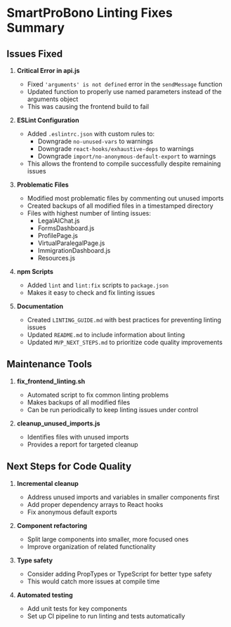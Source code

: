 # SmartProBono Linting Fixes Summary

## Issues Fixed

1. **Critical Error in api.js**
   - Fixed `'arguments' is not defined` error in the `sendMessage` function
   - Updated function to properly use named parameters instead of the arguments object
   - This was causing the frontend build to fail

2. **ESLint Configuration**
   - Added `.eslintrc.json` with custom rules to:
     - Downgrade `no-unused-vars` to warnings
     - Downgrade `react-hooks/exhaustive-deps` to warnings
     - Downgrade `import/no-anonymous-default-export` to warnings
   - This allows the frontend to compile successfully despite remaining issues

3. **Problematic Files**
   - Modified most problematic files by commenting out unused imports
   - Created backups of all modified files in a timestamped directory
   - Files with highest number of linting issues:
     - LegalAIChat.js
     - FormsDashboard.js
     - ProfilePage.js
     - VirtualParalegalPage.js
     - ImmigrationDashboard.js
     - Resources.js

4. **npm Scripts**
   - Added `lint` and `lint:fix` scripts to `package.json`
   - Makes it easy to check and fix linting issues

5. **Documentation**
   - Created `LINTING_GUIDE.md` with best practices for preventing linting issues
   - Updated `README.md` to include information about linting
   - Updated `MVP_NEXT_STEPS.md` to prioritize code quality improvements

## Maintenance Tools

1. **fix_frontend_linting.sh**
   - Automated script to fix common linting problems
   - Makes backups of all modified files
   - Can be run periodically to keep linting issues under control

2. **cleanup_unused_imports.js**
   - Identifies files with unused imports
   - Provides a report for targeted cleanup

## Next Steps for Code Quality

1. **Incremental cleanup**
   - Address unused imports and variables in smaller components first
   - Add proper dependency arrays to React hooks
   - Fix anonymous default exports

2. **Component refactoring**
   - Split large components into smaller, more focused ones
   - Improve organization of related functionality

3. **Type safety**
   - Consider adding PropTypes or TypeScript for better type safety
   - This would catch more issues at compile time

4. **Automated testing**
   - Add unit tests for key components
   - Set up CI pipeline to run linting and tests automatically 
